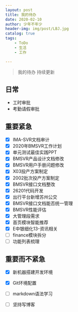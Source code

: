 ```yaml
---
layout: post
title: 我的待办
date: 2020-02-10
author: 少年不年少
header-img: img/post/LBJ.jpg
catalog: true
tags:
    - ToDo
    - 生活
    - 工作

---
```


> 我的待办 持续更新 
## 日常
* 工时审批
* 考勤请假审批

## 重要紧急 
- [x] IMA-SVR文档审计
- [x] 2020年BMSVR工作计划
- [x] 单元测试最佳实践PPT
- [x] BMSVR产品设计文档修改
- [x] BMSVR用户手册问题修改
- [x] X03投产方案制定
- [x] 2002批次投产方案制定
- [x] BMSVR接口文档整改
- [x] 26201代码开发
- [x] 出行平台新增苏州公交
- [x] BMSVR接口文档能否统一管理
- [x] BMSVR性能评估
- [x] 大管理段需求
- [x] 首页模块智能推荐
- [x] E中银细化13-资讯相关
- [ ] finance模块拆分
- [ ] 功能列表梳理

## 重要而不紧急 
- [x] 新机器搭建开发环境

- [x] Git环境配置

- [ ] markdown语法学习

- [ ] 坚持写博客
